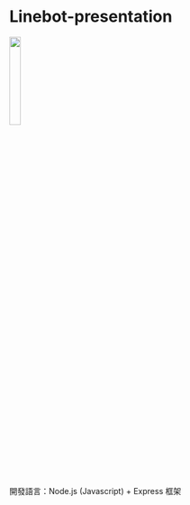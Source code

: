 # Linebot-presentation

<img src="https://user-images.githubusercontent.com/96834013/164981668-2f19c1b4-4de6-434d-baba-2b422323a9ce.png" width="20%">

開發語言：Node.js (Javascript) + Express 框架
